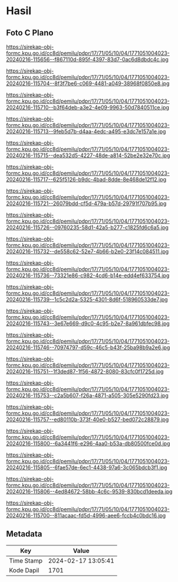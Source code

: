 # Hasil

## Foto C Plano

https://sirekap-obj-formc.kpu.go.id/cc8d/pemilu/pdpr/17/71/05/10/04/1771051004023-20240216-115656--f867110d-895f-4397-83d7-0ac6d8dbdc4c.jpg

https://sirekap-obj-formc.kpu.go.id/cc8d/pemilu/pdpr/17/71/05/10/04/1771051004023-20240216-115704--8f3f7be6-c069-4481-a049-38968f0850e8.jpg

https://sirekap-obj-formc.kpu.go.id/cc8d/pemilu/pdpr/17/71/05/10/04/1771051004023-20240216-115710--b3f64deb-a3e2-4e09-9963-50d7840511ce.jpg

https://sirekap-obj-formc.kpu.go.id/cc8d/pemilu/pdpr/17/71/05/10/04/1771051004023-20240216-115713--9feb5d7b-d4aa-4edc-a495-e3dc7e157a1e.jpg

https://sirekap-obj-formc.kpu.go.id/cc8d/pemilu/pdpr/17/71/05/10/04/1771051004023-20240216-115715--dea532d5-4227-48de-a814-52be2e32e70c.jpg

https://sirekap-obj-formc.kpu.go.id/cc8d/pemilu/pdpr/17/71/05/10/04/1771051004023-20240216-115717--625f5126-b9dc-4bad-8dde-8e468de12f12.jpg

https://sirekap-obj-formc.kpu.go.id/cc8d/pemilu/pdpr/17/71/05/10/04/1771051004023-20240216-115721--26079bdd-cf5d-479a-b57d-29791f707b95.jpg

https://sirekap-obj-formc.kpu.go.id/cc8d/pemilu/pdpr/17/71/05/10/04/1771051004023-20240216-115726--09760235-58d1-42a5-b277-c1825fd6c6a5.jpg

https://sirekap-obj-formc.kpu.go.id/cc8d/pemilu/pdpr/17/71/05/10/04/1771051004023-20240216-115732--de558c62-52e7-4b66-b2e0-23f14c084511.jpg

https://sirekap-obj-formc.kpu.go.id/cc8d/pemilu/pdpr/17/71/05/10/04/1771051004023-20240216-115736--73321e86-c982-4cd6-b14e-edd4ef633754.jpg

https://sirekap-obj-formc.kpu.go.id/cc8d/pemilu/pdpr/17/71/05/10/04/1771051004023-20240216-115739--1c5c2d2a-5325-4301-8d6f-518960533de7.jpg

https://sirekap-obj-formc.kpu.go.id/cc8d/pemilu/pdpr/17/71/05/10/04/1771051004023-20240216-115743--3e67e669-d9c0-4c95-b2e7-8a961dbfec98.jpg

https://sirekap-obj-formc.kpu.go.id/cc8d/pemilu/pdpr/17/71/05/10/04/1771051004023-20240216-115746--70974797-d59c-46c5-b43f-25ba98b9a2e6.jpg

https://sirekap-obj-formc.kpu.go.id/cc8d/pemilu/pdpr/17/71/05/10/04/1771051004023-20240216-115751--1f3ded87-1f56-4872-8080-83cfc0f1725d.jpg

https://sirekap-obj-formc.kpu.go.id/cc8d/pemilu/pdpr/17/71/05/10/04/1771051004023-20240216-115753--c2a5b607-f26a-4871-a505-305e5290fd23.jpg

https://sirekap-obj-formc.kpu.go.id/cc8d/pemilu/pdpr/17/71/05/10/04/1771051004023-20240216-115757--ed80110b-373f-40e0-b527-bed072c28879.jpg

https://sirekap-obj-formc.kpu.go.id/cc8d/pemilu/pdpr/17/71/05/10/04/1771051004023-20240216-115800--6a3441f6-e296-4aa0-b53a-db80500fce0d.jpg

https://sirekap-obj-formc.kpu.go.id/cc8d/pemilu/pdpr/17/71/05/10/04/1771051004023-20240216-115805--6fae57de-6ec1-4438-97a6-3c065bdcb3f1.jpg

https://sirekap-obj-formc.kpu.go.id/cc8d/pemilu/pdpr/17/71/05/10/04/1771051004023-20240216-115806--4ed84672-58bb-4c6c-9539-830bcd1deeda.jpg

https://sirekap-obj-formc.kpu.go.id/cc8d/pemilu/pdpr/17/71/05/10/04/1771051004023-20240216-115700--811acaac-fd5d-4996-aee6-fccb4c0bdc16.jpg


## Metadata

| Key        | Value               |
| ---------- | ------------------- |
| Time Stamp | 2024-02-17 13:05:41 |
| Kode Dapil | 1701                |



